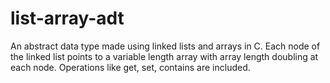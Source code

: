 # list-array-adt
An abstract data type made using linked lists and arrays in C. Each node of the linked list points to a variable length array with array length doubling at each node. Operations like get, set, contains are included. 
